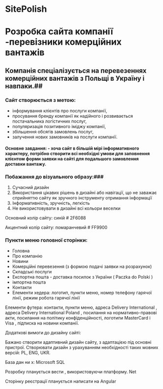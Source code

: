 # SitePolish
# Розробка сайта компанії -перевізники комерційних вантажів #

## Компанія спеціалізується на перевезеннях комерційних вантажів з Польщі в Україну і навпаки.##

 

### Сайт створюється з метою: ###

- інформування клієнтів про послуги компанії,
- просування бренду компанії як надійного і розвивається постачальника логістичних послуг, 
- популяризація позитивного іміджу компанії, 
- збільшення обсягів замовлень послуг, 
- залучення нових замовників на послуги компанії.





 

#### Основне завдання: - хоча сайт в більшій мірі інформативного характеру, потрібно створити всі необхідні умови для заповнення клієнтом форми заявки на сайті для подальшого замовлення доставки вантажу. #### 

 

### Побажання до візуального образу:###
1. Сучасний дизайн
2. Використання цікавих рішень в дизайні або навігації, що не заважає сприйняттю сайту як зручного інструменту отримання інформації
3. Інформативність, зручність, легкість
4. Не використовувати в дизайні всі кольори веселки

Основний колір сайту: синій # 2F6088

Акцентний колір сайту: помаранчевий # FF9900

 

### Пункти меню головної сторінки: ###

- Головна
- Про компанію
- Новини 
- Комерційні перевезення (з формою подачі заявки на розрахунок)
- Складські послуги
- Експортна пошта - доставка посилок з України ( Paczka do Polski )
- імпортна пошта
- Контакти
- Елементи хедера: логотип, пункти меню, номер телефону гарячої лінії, режим робота гарячої лінії

Елементи футера: контакти, пункти меню, адреса Delivery International , адреса Delivery International Poland , посилання на нормативно-правові акти, посилання на політику конфіденційності, логотипи MasterCard і Visa , підписка на новини компанії.

 

Додаткові вимоги до дизайну сайті:

Бажано створити адаптивний дизайн сайту, з адаптацією під основні пристрої.
Створювати дизайн з урахуванням необхідності таких мовних версій: PL, ENG, UKR.
 

База дан ни х: Microsoft SQL

Розробку планується вести , використовуючи платформу. Net

Сторінку реєстрації планується написати на Angular
